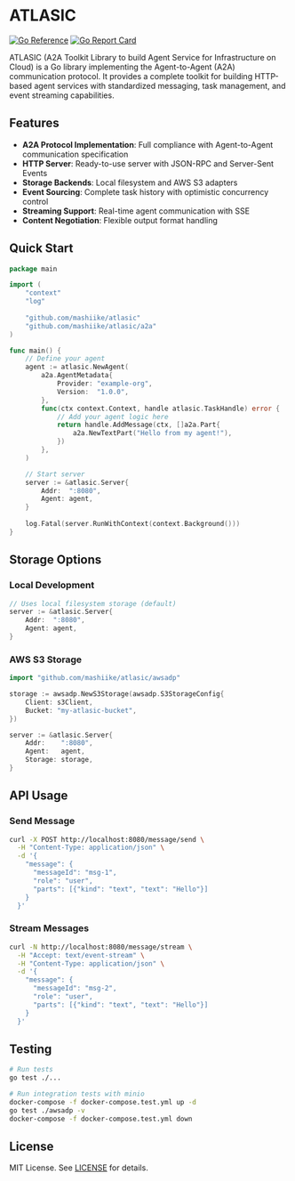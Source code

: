 # ATLASIC

[![Go Reference](https://pkg.go.dev/badge/github.com/mashiike/atlasic.svg)](https://pkg.go.dev/github.com/mashiike/atlasic)
[![Go Report Card](https://goreportcard.com/badge/github.com/mashiike/atlasic)](https://goreportcard.com/report/github.com/mashiike/atlasic)

ATLASIC (A2A Toolkit Library to build Agent Service for Infrastructure on Cloud) is a Go library implementing the Agent-to-Agent (A2A) communication protocol. It provides a complete toolkit for building HTTP-based agent services with standardized messaging, task management, and event streaming capabilities.

## Features

- **A2A Protocol Implementation**: Full compliance with Agent-to-Agent communication specification
- **HTTP Server**: Ready-to-use server with JSON-RPC and Server-Sent Events
- **Storage Backends**: Local filesystem and AWS S3 adapters
- **Event Sourcing**: Complete task history with optimistic concurrency control
- **Streaming Support**: Real-time agent communication with SSE
- **Content Negotiation**: Flexible output format handling

## Quick Start

```go
package main

import (
    "context"
    "log"
    
    "github.com/mashiike/atlasic"
    "github.com/mashiike/atlasic/a2a"
)

func main() {
    // Define your agent
    agent := atlasic.NewAgent(
        a2a.AgentMetadata{
            Provider: "example-org",
            Version:  "1.0.0",
        },
        func(ctx context.Context, handle atlasic.TaskHandle) error {
            // Add your agent logic here
            return handle.AddMessage(ctx, []a2a.Part{
                a2a.NewTextPart("Hello from my agent!"),
            })
        },
    )

    // Start server
    server := &atlasic.Server{
        Addr:  ":8080",
        Agent: agent,
    }
    
    log.Fatal(server.RunWithContext(context.Background()))
}
```

## Storage Options

### Local Development

```go
// Uses local filesystem storage (default)
server := &atlasic.Server{
    Addr:  ":8080",
    Agent: agent,
}
```

### AWS S3 Storage

```go
import "github.com/mashiike/atlasic/awsadp"

storage := awsadp.NewS3Storage(awsadp.S3StorageConfig{
    Client: s3Client,
    Bucket: "my-atlasic-bucket",
})

server := &atlasic.Server{
    Addr:    ":8080",
    Agent:   agent,
    Storage: storage,
}
```

## API Usage

### Send Message

```bash
curl -X POST http://localhost:8080/message/send \
  -H "Content-Type: application/json" \
  -d '{
    "message": {
      "messageId": "msg-1",
      "role": "user",
      "parts": [{"kind": "text", "text": "Hello"}]
    }
  }'
```

### Stream Messages

```bash
curl -N http://localhost:8080/message/stream \
  -H "Accept: text/event-stream" \
  -H "Content-Type: application/json" \
  -d '{
    "message": {
      "messageId": "msg-2", 
      "role": "user",
      "parts": [{"kind": "text", "text": "Hello"}]
    }
  }'
```

## Testing

```bash
# Run tests
go test ./...

# Run integration tests with minio
docker-compose -f docker-compose.test.yml up -d
go test ./awsadp -v
docker-compose -f docker-compose.test.yml down
```

## License

MIT License. See [LICENSE](LICENSE) for details.